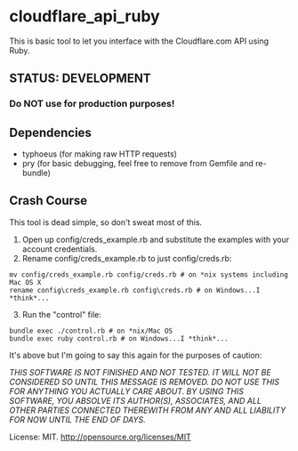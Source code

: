 # cloudflare_api_ruby

This is basic tool to let you interface with the Cloudflare.com API using Ruby.

## STATUS: DEVELOPMENT
### Do NOT use for production purposes!

## Dependencies

- typhoeus (for making raw HTTP requests)
- pry (for basic debugging, feel free to remove from Gemfile and re-bundle)

## Crash Course

This tool is dead simple, so don't sweat most of this.

1. Open up config/creds_example.rb and substitute the examples with your account credentials.
2. Rename config/creds_example.rb to just config/creds.rb:
```
mv config/creds_example.rb config/creds.rb # on *nix systems including Mac OS X
rename config\creds_example.rb config\creds.rb # on Windows...I *think*...
```
3. Run the "control" file:
```
bundle exec ./control.rb # on *nix/Mac OS
bundle exec ruby control.rb # on Windows...I *think*...
```

It's above but I'm going to say this again for the purposes of caution:

*THIS SOFTWARE IS NOT FINISHED AND NOT TESTED. IT WILL NOT BE CONSIDERED SO UNTIL
THIS MESSAGE IS REMOVED. DO NOT USE THIS FOR ANYTHING YOU ACTUALLY CARE ABOUT.
BY USING THIS SOFTWARE, YOU ABSOLVE ITS AUTHOR(S), ASSOCIATES, AND ALL OTHER PARTIES
CONNECTED THEREWITH FROM ANY AND ALL LIABILITY FOR NOW UNTIL THE END OF DAYS.*

License: MIT. http://opensource.org/licenses/MIT
